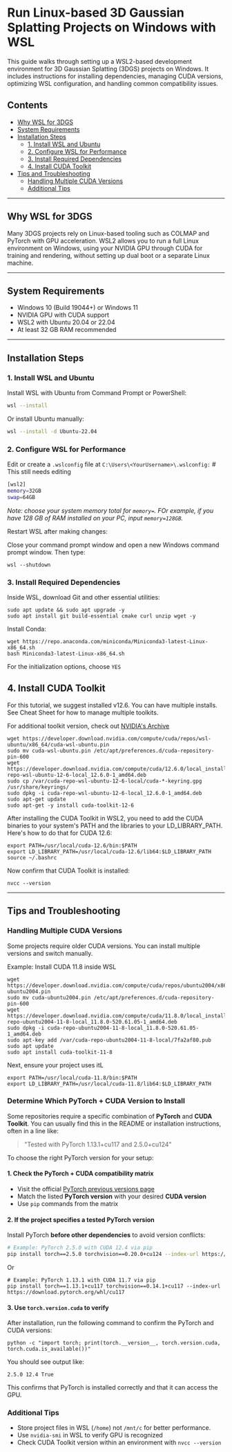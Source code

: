 # Run Linux-based 3D Gaussian Splatting Projects on Windows with WSL

This guide walks through setting up a WSL2-based development environment for 3D Gaussian Splatting (3DGS) projects on Windows. It includes instructions for installing dependencies, managing CUDA versions, optimizing WSL configuration, and handling common compatibility issues.

## Contents

- [Why WSL for 3DGS](#why-wsl-for-3dgs)
- [System Requirements](#system-requirements)
- [Installation Steps](#installation-steps)
  - [1. Install WSL and Ubuntu](#1-install-wsl-and-ubuntu)
  - [2. Configure WSL for Performance](#2-configure-wsl-for-performance)
  - [3. Install Required Dependencies](#3-install-required-dependencies)
  - [4. Install CUDA Toolkit](#4-install-cuda-toolkit)
- [Tips and Troubleshooting](#tips-and-troubleshooting)
  - [Handling Multiple CUDA Versions](#handling-multiple-cuda-versions)
  - [Additional Tips](#additional-tips)

---

## Why WSL for 3DGS

Many 3DGS projects rely on Linux-based tooling such as COLMAP and PyTorch with GPU acceleration. WSL2 allows you to run a full Linux environment on Windows, using your NVIDIA GPU through CUDA for training and rendering, without setting up dual boot or a separate Linux machine.

---

## System Requirements

- Windows 10 (Build 19044+) or Windows 11
- NVIDIA GPU with CUDA support
- WSL2 with Ubuntu 20.04 or 22.04
- At least 32 GB RAM recommended

---

## Installation Steps

### 1. Install WSL and Ubuntu

Install WSL with Ubuntu from Command Prompt or PowerShell:

```bash
wsl --install
```

Or install Ubuntu manually:

```bash
wsl --install -d Ubuntu-22.04
```

### 2. Configure WSL for Performance

Edit or create a `.wslconfig` file at `C:\Users\<YourUsername>\.wslconfig:`   # This still needs editing

```bash
[wsl2]
memory=32GB
swap=64GB
```
_Note: choose your system memory total for `memory=`. FOr example, if you have 128 GB of RAM installed on your PC, input `memory=128GB`._

Restart WSL after making changes:

Close your command prompt window and open a new Windows command prompt window. Then type:

```
wsl --shutdown
```

### 3. Install Required Dependencies

Inside WSL, download Git and other essential utilities:

```
sudo apt update && sudo apt upgrade -y
sudo apt install git build-essential cmake curl unzip wget -y
```

Install Conda:

```
wget https://repo.anaconda.com/miniconda/Miniconda3-latest-Linux-x86_64.sh
bash Miniconda3-latest-Linux-x86_64.sh
```

For the initialization options, choose `YES`

## 4. Install CUDA Toolkit

For this tutorial, we suggest installed v12.6. You can have multiple installs. See Cheat Sheet for how to manage multiple toolkits.

For additional toolkit version, check out [NVIDIA's Archive](https://developer.nvidia.com/cuda-toolkit-archive)

```
wget https://developer.download.nvidia.com/compute/cuda/repos/wsl-ubuntu/x86_64/cuda-wsl-ubuntu.pin
sudo mv cuda-wsl-ubuntu.pin /etc/apt/preferences.d/cuda-repository-pin-600
wget https://developer.download.nvidia.com/compute/cuda/12.6.0/local_installers/cuda-repo-wsl-ubuntu-12-6-local_12.6.0-1_amd64.deb
sudo cp /var/cuda-repo-wsl-ubuntu-12-6-local/cuda-*-keyring.gpg /usr/share/keyrings/
sudo dpkg -i cuda-repo-wsl-ubuntu-12-6-local_12.6.0-1_amd64.deb
sudo apt-get update
sudo apt-get -y install cuda-toolkit-12-6
```

After installing the CUDA Toolkit in WSL2, you need to add the CUDA binaries to your system's PATH and the libraries to your LD_LIBRARY_PATH. Here's how to do that for CUDA 12.6:

```
export PATH=/usr/local/cuda-12.6/bin:$PATH
export LD_LIBRARY_PATH=/usr/local/cuda-12.6/lib64:$LD_LIBRARY_PATH
source ~/.bashrc
```

Now confirm that CUDA Toolkit is installed:
```
nvcc --version
```

---

## Tips and Troubleshooting

### Handling Multiple CUDA Versions
Some projects require older CUDA versions. You can install multiple versions and switch manually.

Example: Install CUDA 11.8 inside WSL
```
wget https://developer.download.nvidia.com/compute/cuda/repos/ubuntu2004/x86_64/cuda-ubuntu2004.pin
sudo mv cuda-ubuntu2004.pin /etc/apt/preferences.d/cuda-repository-pin-600
wget https://developer.download.nvidia.com/compute/cuda/11.8.0/local_installers/cuda-repo-ubuntu2004-11-8-local_11.8.0-520.61.05-1_amd64.deb
sudo dpkg -i cuda-repo-ubuntu2004-11-8-local_11.8.0-520.61.05-1_amd64.deb
sudo apt-key add /var/cuda-repo-ubuntu2004-11-8-local/7fa2af80.pub
sudo apt update
sudo apt install cuda-toolkit-11-8
```

Next, ensure your project uses itL
```
export PATH=/usr/local/cuda-11.8/bin:$PATH
export LD_LIBRARY_PATH=/usr/local/cuda-11.8/lib64:$LD_LIBRARY_PATH
```

### Determine Which PyTorch + CUDA Version to Install
Some repositories require a specific combination of **PyTorch** and **CUDA Toolkit**. You can usually find this in the README or installation instructions, often in a line like:

> "Tested with PyTorch 1.13.1+cu117 and 2.5.0+cu124"

To choose the right PyTorch version for your setup:

#### 1. Check the PyTorch + CUDA compatibility matrix
- Visit the official [PyTorch previous versions page](https://pytorch.org/get-started/previous-versions/)
- Match the listed **PyTorch version** with your desired **CUDA version**
- Use `pip` commands from the matrix

#### 2. If the project specifies a tested PyTorch version
Install PyTorch **before other dependencies** to avoid version conflicts:

```bash
# Example: PyTorch 2.5.0 with CUDA 12.4 via pip
pip install torch==2.5.0 torchvision==0.20.0+cu124 --index-url https://download.pytorch.org/whl/cu124
```
Or
```
# Example: PyTorch 1.13.1 with CUDA 11.7 via pip
pip install torch==1.13.1+cu117 torchvision==0.14.1+cu117 --index-url https://download.pytorch.org/whl/cu117
```

#### 3. Use `torch.version.cuda` to verify
After installation, run the following command to confirm the PyTorch and CUDA versions:

```
python -c "import torch; print(torch.__version__, torch.version.cuda, torch.cuda.is_available())"
```
You should see output like:
```
2.5.0 12.4 True
```
This confirms that PyTorch is installed correctly and that it can access the GPU.


### Additional Tips
- Store project files in WSL (`/home`) not `/mnt/c` for better performance.
- Use `nvidia-smi` in WSL to verify GPU is recognized
- Check CUDA Toolkit version within an environment with `nvcc --version`





